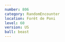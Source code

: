 ```yaml
---
number: 806
category: RandomEncounter
location: Forêt de Poni
level: 60
version: US
ball: beast
---
```

